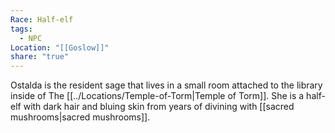 ```yaml
---
Race: Half-elf
tags:
  - NPC
Location: "[[Goslow]]"
share: "true"
---
```


Ostalda is the resident sage that lives in a small room attached to the library inside of The [[../Locations/Temple-of-Torm|Temple of Torm]]. She is a half-elf with dark hair and bluing skin from years of divining with [[sacred mushrooms|sacred mushrooms]].

